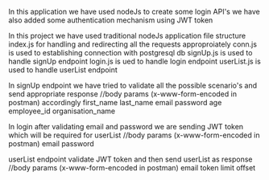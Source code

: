 In this application we have used nodeJs to create some login API's
we have also added some authentication mechanism using JWT token

In this project we have used traditional nodeJs application file structure
index.js for handling and redirecting all the requests approproiately
conn.js is used to establishing connection with postgresql db
signUp.js is used to handle signUp endpoint
login.js is ued to handle login endpoint
userList.js is used to handle userList endpoint

In signUp endpoint we have tried to validate all the possible scenario's and send appropriate response
//body params (x-www-form-encoded in postman)
accordingly
first_name
last_name
email
password
age
employee_id
organisation_name

In login after validating email and password we are sending JWT token which will be required for userList
//body params (x-www-form-encoded in postman)
email
password

userList endpoint validate JWT token and then send userList as response
//body params (x-www-form-encoded in postman)
email
token
limit
offset